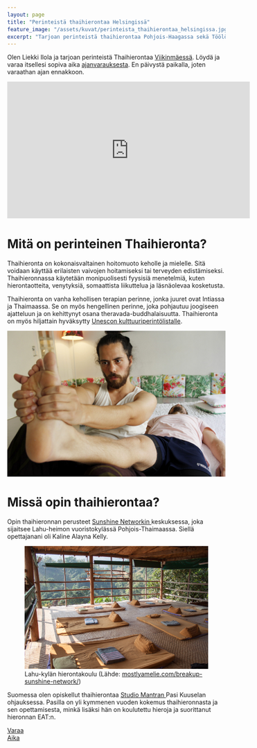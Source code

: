```yaml
---
layout: page
title: "Perinteistä thaihierontaa Helsingissä"
feature_image: "/assets/kuvat/perinteista_thaihierontaa_helsingissa.jpg"
excerpt: "Tarjoan perinteistä thaihierontaa Pohjois-Haagassa sekä Töölössä Joogakoulu Shantin tiloissa."
---
```

Olen Liekki Ilola ja tarjoan perinteistä Thaihierontaa <a class="textlink" href="/yhteystiedot">Viikinmäessä</a>. Löydä ja varaa itsellesi sopiva aika <a class="textlink" href="/ajanvaraus">ajanvarauksesta</a>. En päivystä paikalla, joten varaathan ajan ennakkoon.

<div class="video">
	<iframe width="560" height="315" src="https://www.youtube.com/embed/LUHV2qxK0K8" frameborder="0" allow="accelerometer; autoplay; clipboard-write; encrypted-media; gyroscope; picture-in-picture" allowfullscreen></iframe>
</div>

<h1> Mitä on perinteinen Thaihieronta? </h1>

Thaihieronta on kokonaisvaltainen hoitomuoto keholle ja mielelle. Sitä voidaan käyttää erilaisten vaivojen hoitamiseksi tai terveyden edistämiseksi. Thaihieronnassa käytetään monipuolisesti fyysisiä menetelmiä, kuten hierontaotteita, venytyksiä, somaattista liikuttelua ja läsnäolevaa kosketusta.

Thaihieronta on vanha kehollisen terapian perinne, jonka juuret ovat Intiassa ja Thaimaassa. Se on myös hengellinen perinne, joka pohjautuu joogiseen ajatteluun ja on kehittynyt osana theravada-buddhalaisuutta. Thaihieronta on myös hiljattain hyväksytty <a class="textlink" href="https://ich.unesco.org/en/RL/nuad-thai-traditional-thai-massage-01384"> Unescon kulttuuriperintölistalle</a>.

<img src="/assets/kuvat/shanti_jalkahieronta.jpg" alt="Jalkapohjan hierontaa" />

<h1> Missä opin thaihierontaa? </h1>

Opin thaihieronnan perusteet <a class="textlink" href="https://asokananda.com"> Sunshine Networkin </a> keskuksessa, joka sijaitsee Lahu-heimon vuoristokylässä Pohjois-Thaimaassa. Siellä opettajanani oli Kaline Alayna Kelly.

<figure class="figure figure--center}">
  <img class="image" src="/assets/kuvat/amelie_sunshine_network.jpg" alt="Lahu-kylä">
  <figcaption class="caption"> Lahu-kylän hierontakoulu (Lähde: <a href="https://mostlyamelie.com/breakup-sunshine-network/"> mostlyamelie.com/breakup-sunshine-network/</a>)</figcaption>
</figure>

Suomessa olen opiskellut thaihierontaa <a class="textlink" href="https://sudiomantra.fi"> Studio Mantran </a> Pasi Kuuselan ohjauksessa. Pasilla on yli kymmenen vuoden kokemus thaihieronnasta ja sen opettamisesta, minkä lisäksi hän on koulutettu hieroja ja suorittanut hieronnan EAT:n.

<div>
	<a href="ajanvaraus" class="varausnappi">
		Varaa
		<br>
		Aika
	</a>
</div>